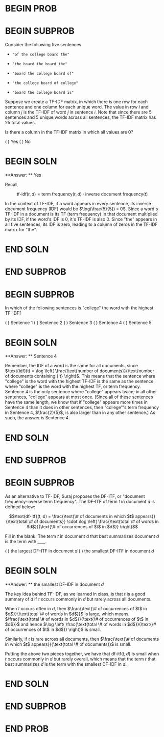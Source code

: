 # BEGIN PROB

# BEGIN SUBPROB

Consider the following five sentences.

-     "of the college board the"

-     "the board the board the"

-     "board the college board of"

-     "the college board of college"

-     "board the college board is"

Suppose we create a TF-IDF matrix, in which there is one row for each sentence and one column for each unique word. The value in row $i$ and column $j$ is the TF-IDF of word $j$ in sentence $i$. Note that since there are 5 sentences and 5 unique words across all sentences, the TF-IDF matrix has 25 total values.

Is there a column in the TF-IDF matrix in which all values are 0?

( ) Yes
( ) No

# BEGIN SOLN

**Answer: ** Yes

Recall,

$$\text{tf-idf}(t, d) = \text{term frequency}(t, d) \cdot \text{inverse document frequency}(t)$$

In the context of TF-IDF, if a word appears in every sentence, its inverse document frequency (IDF) would be $\log(\frac{5}{5}) = 0$. Since a word's TF-IDF in a document is its TF (term frequency) in that document multiplied by its IDF, if the word's IDF is 0, it's TF-IDF is also 0. Since "the" appears in all five sentences, its IDF is zero, leading to a column of zeros in the TF-IDF matrix for "the".

# END SOLN

# END SUBPROB

# BEGIN SUBPROB

In which of the following sentences is "college" the word with the highest TF-IDF?

( ) Sentence 1
( ) Sentence 2
( ) Sentence 3
( ) Sentence 4
( ) Sentence 5

# BEGIN SOLN

**Answer: ** Sentence 4

Remember, the IDF of a word is the same for all documents, since $\text{idf}(t) = \log \left( \frac{\text{number of documents}}{\text{number of documents containing } t} \right)$. This means that the sentence where "college" is the word with the highest TF-IDF is the same as the sentence where "college" is the word with the highest TF, or term frequency. Sentence 4 is the only sentence where "college" appears twice; in all other sentences, "college" appears at most once. (Since all of these sentences have the same length, we know that if "college" appears more times in Sentence 4 than it does in other sentences, then "college"'s term frequency in Sentence 4, $\frac{2}{5}$, is also larger than in any other sentence.) As such, the answer is Sentence 4.

# END SOLN

# END SUBPROB

# BEGIN SUBPROB

As an alternative to TF-IDF, Suraj proposes the DF-ITF, or "document frequency-inverse term frequency". The DF-ITF of term $t$ in document $d$ is defined below:

$$\text{df-itf}(t, d) = \frac{\text{\# of documents in which $t$ appears}}{\text{total \# of documents}} \cdot \log \left( \frac{\text{total \# of words in $d$}}{\text{\# of occurrences of $t$ in $d$}} \right)$$

Fill in the blank: The term $t$ in document $d$ that best summarizes document $d$ is the term with \_\_\_\_.

( ) the largest DF-ITF in document $d$
( ) the smallest DF-ITF in document $d$

# BEGIN SOLN

**Answer: ** the smallest DF-IDF in document $d$

The key idea behind TF-IDF, as we learned in class, is that $t$ is a good summary of $d$ if $t$ occurs commonly in $d$ but rarely across all documents.

When $t$ occurs often in $d$, then $\frac{\text{\# of occurrences of $t$ in $d$}}{\text{total \# of words in $d$}}$ is large, which means $\frac{\text{total \# of words in $d$}}{\text{\# of occurrences of $t$ in $d$}}$ and hence $\log \left( \frac{\text{total \# of words in $d$}}{\text{\# of occurrences of $t$ in $d$}} \right)$ is small.

Similarly, if $t$ is rare across all documents, then $\frac{\text{\# of documents in which $t$ appears}}{\text{total \# of documents}}$ is small.

Putting the above two pieces together, we have that $\text{df-itf}(t, d)$ is small when $t$ occurs commonly in $d$ but rarely overall, which means that the term $t$ that best summarizes $d$ is the term with the smallest DF-IDF in $d$.

# END SOLN

# END SUBPROB

# END PROB
